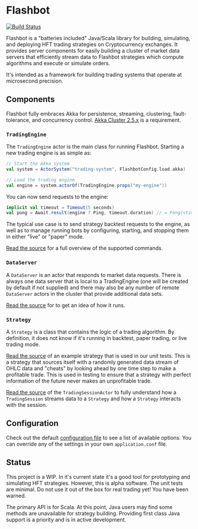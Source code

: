 # Flashbot
[![Build Status](https://travis-ci.org/infixtrading/flashbot.svg?branch=master)](https://travis-ci.org/infixtrading/flashbot)

Flashbot is a "batteries included" Java/Scala library for building, simulating, and deploying HFT trading strategies on Cryptocurrency exchanges. It provides server components for easily building a cluster of market data servers that efficiently stream data to Flashbot strategies which compute algorithms and execute or simulate orders.

It's intended as a framework for building trading systems that operate at microsecond precision.

## Components
Flashbot fully embraces Akka for persistence, streaming, clustering, fault-tolerance, and concurrency control. [Akka Cluster 2.5.x](https://doc.akka.io/docs/akka/2.5/index-cluster.html) is a requirement.

### `TradingEngine`
The `TradingEngine` actor is the main class for running Flashbot. Starting a new trading engine is as simple as:
```scala
// Start the Akka system
val system = ActorSystem("trading-system", FlashbotConfig.load.akka)

// Load the trading engine
val engine = system.actorOf(TradingEngine.props("my-engine"))
```

You can now send requests to the engine:
```scala
implicit val timeout = Timeout(5 seconds)
val pong = Await.result(engine ? Ping, timeout.duration) // = Pong(<timestamp>)
```

The typical use case is to send strategy backtest requests to the engine, as well as to manage running bots by configuring, starting, and stopping them in either "live" or "paper" mode.

[Read the source](https://github.com/infixtrading/flashbot/blob/master/modules/server/src/main/scala/com/infixtrading/flashbot/engine/TradingEngine.scala) for a full overview of the supported commands.

### `DataServer`
A `DataServer` is an actor that responds to market data requests. There is always one data server that is local to a TradingEngine (one will be created by default if not supplied) and there may also be any number of remote `DataServer` actors in the cluster that provide additional data sets.

[Read the source](https://github.com/infixtrading/flashbot/blob/master/modules/server/src/main/scala/com/infixtrading/flashbot/engine/DataServer.scala) for to get an idea of how it runs.

### `Strategy`
A `Strategy` is a class that contains the logic of a trading algorithm. By definition, it does not know if it's running in backtest, paper trading, or live trading mode.

[Read the source](https://github.com/infixtrading/flashbot/blob/master/modules/tests/jvm/src/main/scala/strategies/LookAheadCandleStrategy.scala) of an example strategy that is used in our unit tests. This is a strategy that sources itself with a randomly generated data stream of OHLC data and "cheats" by looking ahead by one time step to make a profitable trade. This is used in testing to ensure that a strategy with perfect information of the future never makes an unprofitable trade.

[Read the source](https://github.com/infixtrading/flashbot/blob/master/modules/server/src/main/scala/com/infixtrading/flashbot/engine/TradingSessionActor.scala) of the `TradingSessionActor` to fully understand how a `TradingSession` streams data to a `Strategy` and how a `Strategy` interacts with the session.

## Configuration
Check out the default [configuration file](https://github.com/infixtrading/flashbot/blob/master/modules/server/src/main/resources/reference.conf) to see a list of available options. You can override any of the settings in your own `application.conf` file.

## Status
This project is a WIP. In it's current state it's a good tool for prototyping and simulating HFT strategies. However, this is alpha software. The unit tests are minimal. Do not use it out of the box for real trading yet! You have been warned.

The primary API is for Scala. At this point, Java users may find some methods are unavailable for strategy building. Providing first class Java support is a priority and is in active development.
